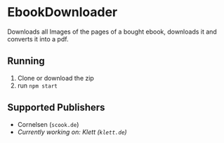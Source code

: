 # EbookDownloader

Downloads all Images of the pages of a bought ebook, downloads it and converts it into a pdf.

## Running

1. Clone or download the zip
2. run `npm start`

## Supported Publishers
- Cornelsen (`scook.de`)
- *Currently working on: Klett (`klett.de`)*
